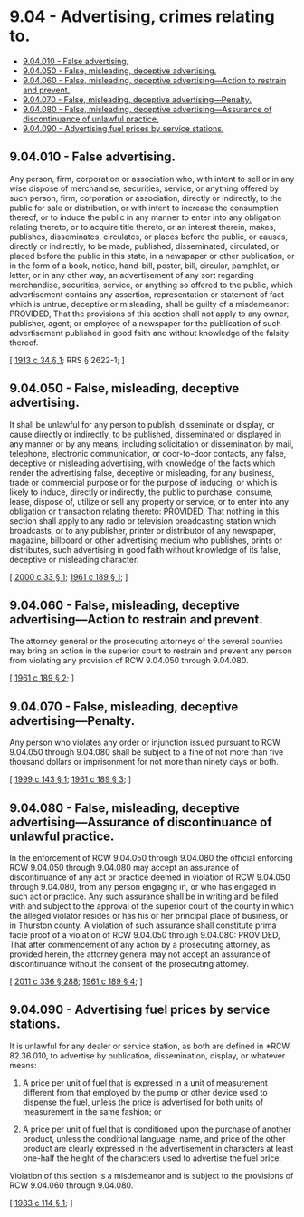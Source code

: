 # 9.04 - Advertising, crimes relating to.
* [9.04.010 - False advertising.](#904010---false-advertising)
* [9.04.050 - False, misleading, deceptive advertising.](#904050---false-misleading-deceptive-advertising)
* [9.04.060 - False, misleading, deceptive advertising—Action to restrain and prevent.](#904060---false-misleading-deceptive-advertisingaction-to-restrain-and-prevent)
* [9.04.070 - False, misleading, deceptive advertising—Penalty.](#904070---false-misleading-deceptive-advertisingpenalty)
* [9.04.080 - False, misleading, deceptive advertising—Assurance of discontinuance of unlawful practice.](#904080---false-misleading-deceptive-advertisingassurance-of-discontinuance-of-unlawful-practice)
* [9.04.090 - Advertising fuel prices by service stations.](#904090---advertising-fuel-prices-by-service-stations)
## 9.04.010 - False advertising.
Any person, firm, corporation or association who, with intent to sell or in any wise dispose of merchandise, securities, service, or anything offered by such person, firm, corporation or association, directly or indirectly, to the public for sale or distribution, or with intent to increase the consumption thereof, or to induce the public in any manner to enter into any obligation relating thereto, or to acquire title thereto, or an interest therein, makes, publishes, disseminates, circulates, or places before the public, or causes, directly or indirectly, to be made, published, disseminated, circulated, or placed before the public in this state, in a newspaper or other publication, or in the form of a book, notice, hand-bill, poster, bill, circular, pamphlet, or letter, or in any other way, an advertisement of any sort regarding merchandise, securities, service, or anything so offered to the public, which advertisement contains any assertion, representation or statement of fact which is untrue, deceptive or misleading, shall be guilty of a misdemeanor: PROVIDED, That the provisions of this section shall not apply to any owner, publisher, agent, or employee of a newspaper for the publication of such advertisement published in good faith and without knowledge of the falsity thereof.

\[ [1913 c 34 § 1](http://leg.wa.gov/CodeReviser/documents/sessionlaw/1913c34.pdf?cite=1913%20c%2034%20§%201); RRS § 2622-1; \]

## 9.04.050 - False, misleading, deceptive advertising.
It shall be unlawful for any person to publish, disseminate or display, or cause directly or indirectly, to be published, disseminated or displayed in any manner or by any means, including solicitation or dissemination by mail, telephone, electronic communication, or door-to-door contacts, any false, deceptive or misleading advertising, with knowledge of the facts which render the advertising false, deceptive or misleading, for any business, trade or commercial purpose or for the purpose of inducing, or which is likely to induce, directly or indirectly, the public to purchase, consume, lease, dispose of, utilize or sell any property or service, or to enter into any obligation or transaction relating thereto: PROVIDED, That nothing in this section shall apply to any radio or television broadcasting station which broadcasts, or to any publisher, printer or distributor of any newspaper, magazine, billboard or other advertising medium who publishes, prints or distributes, such advertising in good faith without knowledge of its false, deceptive or misleading character.

\[ [2000 c 33 § 1](http://lawfilesext.leg.wa.gov/biennium/1999-00/Pdf/Bills/Session%20Laws/Senate/6366.SL.pdf?cite=2000%20c%2033%20§%201); [1961 c 189 § 1](http://leg.wa.gov/CodeReviser/documents/sessionlaw/1961c189.pdf?cite=1961%20c%20189%20§%201); \]

## 9.04.060 - False, misleading, deceptive advertising—Action to restrain and prevent.
The attorney general or the prosecuting attorneys of the several counties may bring an action in the superior court to restrain and prevent any person from violating any provision of RCW 9.04.050 through 9.04.080.

\[ [1961 c 189 § 2](http://leg.wa.gov/CodeReviser/documents/sessionlaw/1961c189.pdf?cite=1961%20c%20189%20§%202); \]

## 9.04.070 - False, misleading, deceptive advertising—Penalty.
Any person who violates any order or injunction issued pursuant to RCW 9.04.050 through 9.04.080 shall be subject to a fine of not more than five thousand dollars or imprisonment for not more than ninety days or both.

\[ [1999 c 143 § 1](http://lawfilesext.leg.wa.gov/biennium/1999-00/Pdf/Bills/Session%20Laws/House/1142.SL.pdf?cite=1999%20c%20143%20§%201); [1961 c 189 § 3](http://leg.wa.gov/CodeReviser/documents/sessionlaw/1961c189.pdf?cite=1961%20c%20189%20§%203); \]

## 9.04.080 - False, misleading, deceptive advertising—Assurance of discontinuance of unlawful practice.
In the enforcement of RCW 9.04.050 through 9.04.080 the official enforcing RCW 9.04.050 through 9.04.080 may accept an assurance of discontinuance of any act or practice deemed in violation of RCW 9.04.050 through 9.04.080, from any person engaging in, or who has engaged in such act or practice. Any such assurance shall be in writing and be filed with and subject to the approval of the superior court of the county in which the alleged violator resides or has his or her principal place of business, or in Thurston county. A violation of such assurance shall constitute prima facie proof of a violation of RCW 9.04.050 through 9.04.080: PROVIDED, That after commencement of any action by a prosecuting attorney, as provided herein, the attorney general may not accept an assurance of discontinuance without the consent of the prosecuting attorney.

\[ [2011 c 336 § 288](http://lawfilesext.leg.wa.gov/biennium/2011-12/Pdf/Bills/Session%20Laws/Senate/5045.SL.pdf?cite=2011%20c%20336%20§%20288); [1961 c 189 § 4](http://leg.wa.gov/CodeReviser/documents/sessionlaw/1961c189.pdf?cite=1961%20c%20189%20§%204); \]

## 9.04.090 - Advertising fuel prices by service stations.
It is unlawful for any dealer or service station, as both are defined in *RCW 82.36.010, to advertise by publication, dissemination, display, or whatever means:

1. A price per unit of fuel that is expressed in a unit of measurement different from that employed by the pump or other device used to dispense the fuel, unless the price is advertised for both units of measurement in the same fashion; or

2. A price per unit of fuel that is conditioned upon the purchase of another product, unless the conditional language, name, and price of the other product are clearly expressed in the advertisement in characters at least one-half the height of the characters used to advertise the fuel price.

Violation of this section is a misdemeanor and is subject to the provisions of RCW 9.04.060 through 9.04.080.

\[ [1983 c 114 § 1](http://leg.wa.gov/CodeReviser/documents/sessionlaw/1983c114.pdf?cite=1983%20c%20114%20§%201); \]

